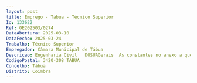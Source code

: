 ```yaml
--- 
layout: post
title: Emprego - Tábua - Técnico Superior
Id: 133622
Ref: OE202503/0274
DataAbertura: 2025-03-10
DataFecho: 2025-03-24
Trabalho: Técnico Superior
Empregador: Câmara Municipal de Tábua
Descricao: Engenharia Civil   DOSUAGerais  As constantes no anexo a que se refere o nº 2, do artº 88º, da LTFP, aprovada pela Lei nº 35 2014, de 20 de junho, para a carreira de Técnico Superior.Específicas  As constantes no Regulamento do Mapa de Pessoal do Município de Tábua 2025, a saber  Elaborar informações e pareceres de carácter técnico sobre processos e viabilidades de construção  Conceber projetos de estrutura e fundações, escavação e contenção periférica, redes interiores de água e esgotos, rede de incêndio e rede de gás  Conceber e analisar projetos de arruamentos, drenagem de águas pluviais e de águas domésticas e abastecimento de águas, relativos a operações de loteamentos urbanos  Estudar, se necessário, o terreno e local mais adequado para a construção da obra  Executar cálculos, assegurando a resistência e a estabilidade da obra considerada, e tendo em atenção fatores como  a natureza dos materiais de construção a utilizar, pressões de água, resistência aos ventos, a sismos e mudanças de temperatura  Preparar o programa e coordenar as operações à medida que os trabalhos prosseguem  Preparar, organizar e superintender os trabalhos de manutenção e reparação de construções existentes  Fiscalizar e dirigir tecnicamente obras  Realizar vistorias técnicas  Colaborar e participar em equipas multidisciplinares para elaboração de projetos para obras de complexa ou elevada importância técnica ou económica  Conceber e realizar planos de obras, estabelecendo estimativas de custo e orçamentos, planos de trabalho e especificações, indicando o tipo de materiais, máquinas e outros equipamentos necessários  Preparar os elementos necessários para lançamento de empreitadas, nomeadamente, elaborar o programa de concurso e caderno de encargos.
CodigoPostal: 3420-308 TÁBUA
Concelho: Tábua
Distrito: Coimbra
--- 
```

